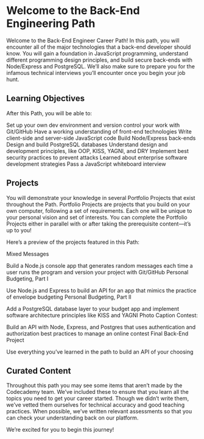 # Welcome to the Back-End Engineering Path

Welcome to the Back-End Engineer Career Path! In this path, you will encounter all of the major technologies that a back-end developer should know. You will gain a foundation in JavaScript programming, understand different programming design principles, and build secure back-ends with Node/Express and PostgreSQL. We’ll also make sure to prepare you for the infamous technical interviews you’ll encounter once you begin your job hunt.

## Learning Objectives

After this Path, you will be able to:

Set up your own dev environment and version control your work with Git/GitHub
Have a working understanding of front-end technologies
Write client-side and server-side JavaScript code
Build Node/Express back-ends
Design and build PostgreSQL databases
Understand design and development principles, like OOP, KISS, YAGNI, and DRY
Implement best security practices to prevent attacks
Learned about enterprise software development strategies
Pass a JavaScript whiteboard interview

## Projects

You will demonstrate your knowledge in several Portfolio Projects that exist throughout the Path. Portfolio Projects are projects that you build on your own computer, following a set of requirements. Each one will be unique to your personal vision and set of interests. You can complete the Portfolio Projects either in parallel with or after taking the prerequisite content—it’s up to you!

Here’s a preview of the projects featured in this Path:

Mixed Messages

Build a Node.js console app that generates random messages each time a user runs the program and version your project with Git/GitHub
Personal Budgeting, Part I

Use Node.js and Express to build an API for an app that mimics the practice of envelope budgeting
Personal Budgeting, Part II

Add a PostgreSQL database layer to your budget app and implement software architecture principles like KISS and YAGNI
Photo Caption Contest:

Build an API with Node, Express, and Postgres that uses authentication and authorization best practices to manage an online contest
Final Back-End Project

Use everything you’ve learned in the path to build an API of your choosing

## Curated Content

Throughout this path you may see some items that aren’t made by the Codecademy team. We’ve included these to ensure that you learn all the topics you need to get your career started. Though we didn’t write them, we’ve vetted them ourselves for technical accuracy and good teaching practices. When possible, we’ve written relevant assessments so that you can check your understanding back on our platform.

We’re excited for you to begin this journey!
